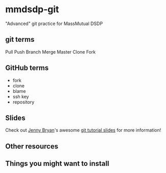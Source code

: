 # mmdsdp-git
"Advanced" git practice for MassMutual DSDP

## git terms
Pull
Push
Branch
Merge
Master
Clone
Fork


## GitHub terms
* fork
* clone
* blame
* ssh key
* repository

## Slides
Check out [Jenny Bryan](https://github.com/jennybc)'s awesome [git tutorial slides](https://speakerdeck.com/jennybc/happy-git-and-github-for-the-user) for more information! 

## Other resources

## Things you might want to install
